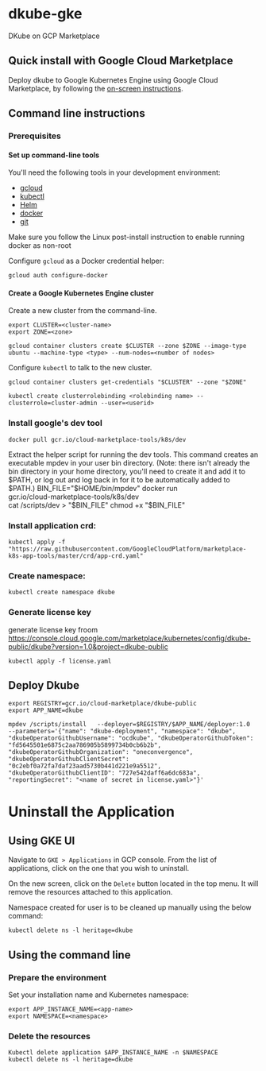 # dkube-gke
DKube on GCP Marketplace 

## Quick install with Google Cloud Marketplace

Deploy dkube to Google Kubernetes Engine using Google Cloud Marketplace, by following the [on-screen instructions](https://console.cloud.google.com/marketplace/details/dkube-public/dkube?filter=solution-type:k8s&q=dkube&project=dkube-public).

## Command line instructions

### Prerequisites

#### Set up command-line tools

You'll need the following tools in your development environment:
- [gcloud](https://cloud.google.com/sdk/gcloud/)
- [kubectl](https://kubernetes.io/docs/reference/kubectl/overview/)
- [Helm](https://github.com/kubernetes/helm/blob/master/docs/install.md)
- [docker](https://docs.docker.com/install/)
- [git](https://git-scm.com/book/en/v2/Getting-Started-Installing-Git)

Make sure you follow the Linux post-install instruction to enable running docker as non-root

Configure `gcloud` as a Docker credential helper:

```shell
gcloud auth configure-docker
```
#### Create a Google Kubernetes Engine cluster

Create a new cluster from the command-line.

```shell
export CLUSTER=<cluster-name>
export ZONE=<zone>

gcloud container clusters create $CLUSTER --zone $ZONE --image-type ubuntu --machine-type <type> --num-nodes=<number of nodes> 
```

Configure `kubectl` to talk to the new cluster.

```shell
gcloud container clusters get-credentials "$CLUSTER" --zone "$ZONE"
```
```shell
kubectl create clusterrolebinding <rolebinding name> --clusterrole=cluster-admin --user=<userid>
```

### Install google's dev tool
```shell
docker pull gcr.io/cloud-marketplace-tools/k8s/dev
```
Extract the helper script for running the dev tools. This command creates an executable mpdev in your user bin directory. (Note: there isn't already the bin directory in your home directory, you'll need to create it and add it to $PATH, or log out and log back in for it to be automatically added to $PATH.)
BIN_FILE="$HOME/bin/mpdev"
docker run \
  gcr.io/cloud-marketplace-tools/k8s/dev \
  cat /scripts/dev > "$BIN_FILE"
chmod +x "$BIN_FILE"

### Install application crd:
```shell
kubectl apply -f "https://raw.githubusercontent.com/GoogleCloudPlatform/marketplace-k8s-app-tools/master/crd/app-crd.yaml"
```

### Create namespace:
```shell
kubectl create namespace dkube
```

### Generate license key 
generate license key froom https://console.cloud.google.com/marketplace/kubernetes/config/dkube-public/dkube?version=1.0&project=dkube-public 

```shell
kubectl apply -f license.yaml 
```
## Deploy Dkube
```shell
export REGISTRY=gcr.io/cloud-marketplace/dkube-public
export APP_NAME=dkube

mpdev /scripts/install   --deployer=$REGISTRY/$APP_NAME/deployer:1.0   --parameters='{"name": "dkube-deployment", "namespace": "dkube", "dkubeOperatorGithubUsername": "ocdkube", "dkubeOperatorGithubToken": "fd5645501e6875c2aa786905b5899734b0cb6b2b", "dkubeOperatorGithubOrganization": "oneconvergence", "dkubeOperatorGithubClientSecret": "0c2ebf0a72fa7daf23aad5730b441d221e9a5512", "dkubeOperatorGithubClientID": "727e542daff6a6dc683a", "reportingSecret": "<name of secret in license.yaml>"}'
 ``` 
# Uninstall the Application

## Using GKE UI

Navigate to `GKE > Applications` in GCP console. From the list of applications, click on the one that you wish to uninstall.

On the new screen, click on the `Delete` button located in the top menu. It will remove
the resources attached to this application.

Namespace created for user is to be cleaned up manually using the below command:
```shell
kubectl delete ns -l heritage=dkube
```

## Using the command line

### Prepare the environment

Set your installation name and Kubernetes namespace:

```shell
export APP_INSTANCE_NAME=<app-name>
export NAMESPACE=<namespace>
```

### Delete the resources
```shell
Kubectl delete application $APP_INSTANCE_NAME -n $NAMESPACE
kubectl delete ns -l heritage=dkube
```





